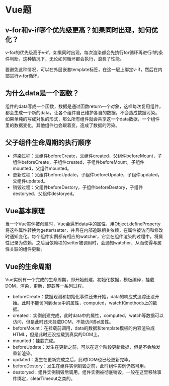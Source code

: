 # Vue题

## v-for和v-if哪个优先级更高？如果同时出现，如何优化？

v-for的优先级高于v-if，如果同时出现，每次渲染都会先执行for循环再进行if的条件判断。这种情况下，无论如何循环都会执行，浪费了性能。

要避免这种情况，可以在外层嵌套template标签，在这一层上绑定v-if，然后在内部进行v-for循环。

## 为什么data是一个函数？

组件的data写成一个函数，数据是通过函数return一个对象，这样每次复用组件，都会生成一个新的data，让各个组件自己维护各自的数据，不会造成数据污染。如果单纯的写成对象的形式，那么所有组件就会共享这一个data数据，一个组件里的数据变化，其他组件也会跟着变，造成了数据的污染。

## 父子组件生命周期的执行顺序

+ 渲染过程：父组件beforeCreate，父组件created，父组件beforeMount，子组件beforeCreate，子组件created，子组件beforeMount，子组件mounted，父组件mounted。
+ 更新过程：父组件beforeUpdate，子组件beforeUpdate，子组件updated，父组件updated。
+ 销毁过程：父组件beforeDestory，子组件beforeDestory，子组件destoryed，父组件destoryed。

## Vue基本原理

当一个Vue实例被创建时，Vue会遍历data中的属性，用Object.defineProperty将这些属性转换为getter/setter，并且在内部追踪相关依赖，在属性被访问和修改时通知变化。每个组件实例都有相应的watcher，它会在组件渲染的过程中，将属性记录为依赖，之后当依赖项的setter被调用时，会通知watcher，从而使得与属性关联的组件更新。

## Vue的生命周期

Vue实例有一个完成的生命周期，即开始创建，初始化数据，模板编译，挂载DOM，渲染，更新，卸载等一系列过程。

+ beforeCreate：数据观测和初始化事件还未开始，data的响应式追踪还没开始。此时不能访问到data中的属性，computed，watch和methods上的数据。
+ created：实例创建完成，此时data中的属性，computed，watch等数据可以访问，但是此时还未挂载DOM，不能访问$el属性。
+ beforeMount：在挂载前调用，data的数据和template模板的内容渲染成HTML，但是此时还没挂载到真实的DOM上。
+ mounted：挂载完成。
+ beforeUpdate：发生在更新之前，可以在这个阶段更新数据，但是不会触发重新渲染。
+ updated：发生在更新完成之后，此时DOM也已经更新完毕。
+ beforeDestory：发生在组件实例销毁之前，此时组件实例仍然可用。
+ destoryed：组件实例销毁后调用，组件实例被彻底销毁。一般在这里移除事件绑定，clearTimeout之类的。

